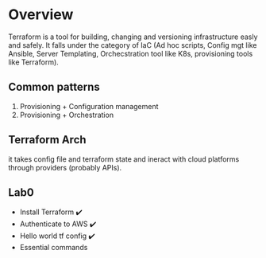 # Overview
Terraform is a tool for building, changing and versioning infrastructure easly and safely. It falls under the category of IaC (Ad hoc scripts, Config mgt like Ansible, Server Templating, Orchecstration tool like K8s, provisioning tools like Terraform).

## Common patterns
1. Provisioning + Configuration management
2. Provisioning + Orchestration

## Terraform Arch
it takes config file and terraform state and ineract with cloud platforms through providers (probably  APIs).

## Lab0
- Install Terraform ✔️
- Authenticate to AWS ✔️
- Hello world tf config ✔️
- Essential commands

